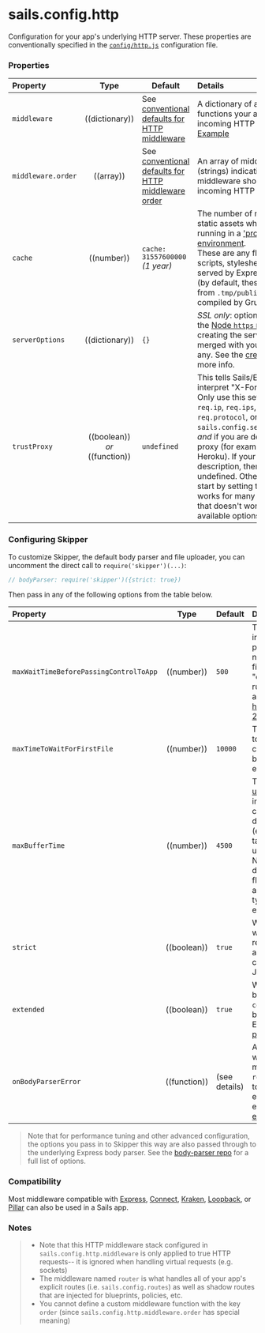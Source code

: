 # sails.config.http

Configuration for your app's underlying HTTP server.  These properties are conventionally specified in the [`config/http.js`](http://sailsjs.org/documentation/anatomy/myApp/config/http.js.html) configuration file.


### Properties

  Property          | Type       | Default   | Details
:------------------ |:----------:| --------- |:-------
 `middleware`       | ((dictionary)) | See [conventional defaults for HTTP middleware](http://sailsjs.org/documentation/concepts/Middleware?q=conventional-defaults) | A dictionary of all HTTP middleware functions your app will run on every incoming HTTP request.<br/>[Example](https://gist.github.com/mikermcneil/9cbd68c95839da480e97)
 `middleware.order` | ((array))  | See [conventional defaults for HTTP middleware order](https://github.com/balderdashy/sails/blob/master/lib/hooks/http/index.js#l51-66) | An array of middleware names (strings) indicating the order in which middleware should be run for all incoming HTTP requests.
 `cache`            | ((number)) | `cache: 31557600000` _(1 year)_ | The number of milliseconds to cache static assets when your app is running in a ['production' environment](http://sailsjs.org/documentation/reference/configuration/sails-config#?sailsconfigenvironment).<br/>These are any flat files like images, scripts, stylesheets, etc. that are served by Express' static middleware (by default,  these files are served from `.tmp/public`, a hidden folder compiled by Grunt).
 `serverOptions`    | ((dictionary)) | `{}`      | _SSL only_: options to send directly to the [Node `https` module](https://nodejs.org/dist/latest-v4.x/docs/api/https.html) when creating the server.  These will be merged with your [SSL settings](http://sailsjs.org/documentation/reference/configuration/sails-config#?sailsconfigssl), if any.  See the [createServer docs](https://nodejs.org/dist/latest-v4.x/docs/api/https.html#https_https_createserver_options_requestlistener) for more info.
  `trustProxy`      | ((boolean)) _or_ ((function)) | `undefined`      | This tells Sails/Express how it should interpret "X-Forwarded" headers.  Only use this setting if you are using `req.ip`, `req.ips`, `req.hostname`, `req.protocol`, or `sails.config.session.cookie.secure`, _and_ if you are deploying behind a proxy (for example, a PaaS like Heroku).  If your app does not fit that description, then leave this as undefined.  Otherwise, you might start by setting this to `true`, which works for many deployments.  But if that doesn't work, see [here](https://expressjs.com/en/guide/behind-proxies.html) for all available options.

### Configuring Skipper

To customize Skipper, the default body parser and file uploader, you can uncomment the direct call to `require('skipper')(...)`:

```javascript
// bodyParser: require('skipper')({strict: true})
```

Then pass in any of the following options from the table below.

  Property                               | Type        | Default   | Details
:--------------------------------------- |:-----------:|:--------- |:-------
 `maxWaitTimeBeforePassingControlToApp`  | ((number))  | `500`     | The maximum number of miliseconds to wait when processing an incoming multipart request before passing control to your app's policies and controllers.  If this number of miliseconds goes by, and no incoming file uploads have arrived yet, and the request hasn't finished sending other data like text parameters (i.e. the form emits "close"), then control will be passed without further delay.  For apps running behind particular combinations of load balancers, proxies, and/or SSL, it may be necessary to increase this delay (see https://github.com/balderdashy/skipper/issues/71#issuecomment-217556631).
 `maxTimeToWaitForFirstFile`             | ((number))  | `10000`   | The maximum number of miliseconds to wait for the first file upload to arrive in any given upstream before triggering `.upload()`'s callback.  If the first file upload on a given upstream does not arrive before this number of miliseconds have elapsed, then an `ETIMEOUT` error will fire.
 `maxBufferTime`                         | ((number))  | `4500`    | The maximum number of miliseconds to wait for any given live [upstream](https://github.com/balderdashy/skipper#what-are-upstreams) to be plugged in to a receiver after it begins receiving an incoming file upload.  Skipper pauses upstreams to allow custom code in your app's policies and controller actions to run (e.g. doing database lookups) before you "plug in" the incoming file uploads (e.g. `req.file('avatar').upload(...)`) into your desired upload target (local disk, S3, gridfs, etc).  Incoming bytes are managed using [a combination of buffering and TCP backpressure](https://howtonode.org/streams-explained) built in to Node.js streams.  The max buffer time is a configurable layer of defense to protect against denial of service attacks that attempt to flood servers with pending file uploads.  If the timeout is exceeded, an EMAXBUFFER error will fire.  The best defense against these types of attacks is to plug incoming file uploads into receivers as early as possible at the top of your controller actions.
 `strict`           | ((boolean)) | `true`    | When enabled, only arrays and dictionaries (i.e. JavaScript objects) will be interpeted and parsed as JSON when sent in the HTTP request body.  Other values (including `null`, `true`, `false`, numbers, and double-quote-wrapped strings) which are technically JSON compatible, but uncommon in practice, are not interpreted as JSON.  Enabled by default.
 `extended`         | ((boolean)) | `true`    | Whether or not to understand multiple text parameters in square bracket notation in the URL-encoded request body (e.g. `courseId[]=ARY%20301&courseId[]=PSY%20420`) encoded  the HTTP body as an array (e.g. `courseId: ['ARY 301', 'PSY 420'], ...`).  Enabled by default.  See https://github.com/expressjs/body-parser#extended for more details.
 `onBodyParserError` | ((function)) | (see details) | An optional function to be called if Skipper encounters an error while parsing the request body (for example, if it encounters malformed JSON).  The function accepts four arguments: `err`, `req`, `res` and `next`.  Sails provides a default implementation that responds to the request with a 400 status and a message detailing the error encountered.  If no `onBodyParserError` function is provided, parser errors will be passed to `next()` and handled by the next available [error-handling middleware](https://expressjs.com/en/guide/error-handling.html).

> Note that for performance tuning and other advanced configuration, the options you pass in to Skipper this way are also passed through to the underlying Express body parser.  See the [body-parser repo](https://github.com/expressjs/body-parser) for a full list of options.


### Compatibility

Most middleware compatible with [Express](https://github.com/expressjs/), [Connect](https://github.com/senchalabs/connect), [Kraken](http://krakenjs.com/), [Loopback](https://github.com/strongloop/loopback), or [Pillar](https://pillarjs.github.io/) can also be used in a Sails app.

### Notes

> + Note that this HTTP middleware stack configured in `sails.config.http.middleware` is only applied to true HTTP requests-- it is ignored when handling virtual requests (e.g. sockets)
> + The middleware named `router` is what handles all of your app's explicit routes (i.e. `sails.config.routes`) as well as shadow routes that are injected for blueprints, policies, etc.
> + You cannot define a custom middleware function with the key `order` (since `sails.config.http.middleware.order` has special meaning)



<docmeta name="displayName" value="sails.config.http">
<docmeta name="pageType" value="property">
